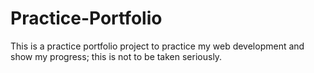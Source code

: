 # Practice-Portfolio
This is a practice portfolio project to practice my web development and show my progress; this is not to be taken seriously.
